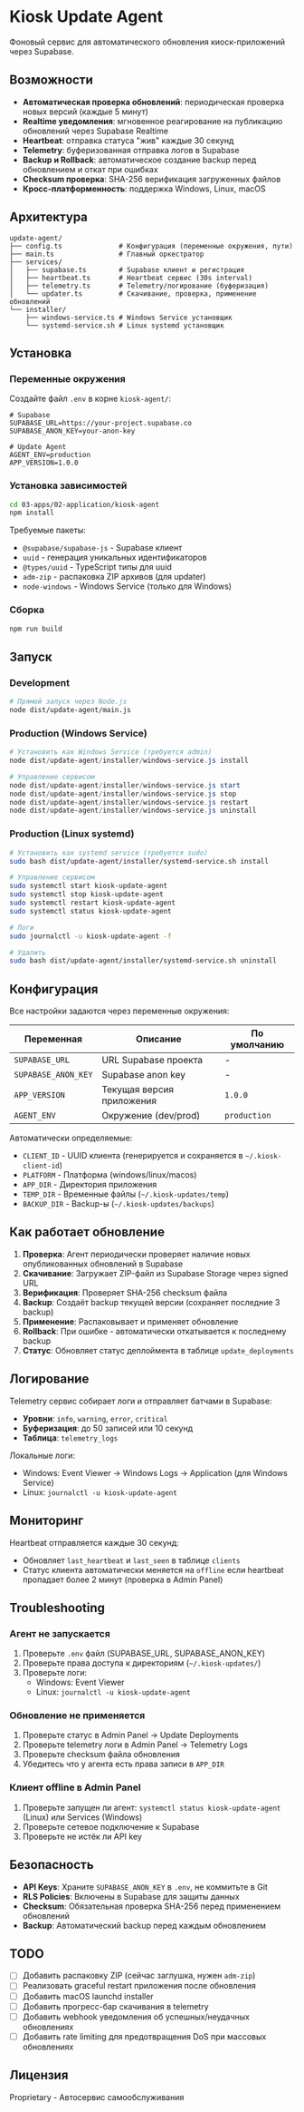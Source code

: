 # Kiosk Update Agent

Фоновый сервис для автоматического обновления киоск-приложений через Supabase.

## Возможности

- **Автоматическая проверка обновлений**: периодическая проверка новых версий (каждые 5 минут)
- **Realtime уведомления**: мгновенное реагирование на публикацию обновлений через Supabase Realtime
- **Heartbeat**: отправка статуса "жив" каждые 30 секунд
- **Telemetry**: буферизованная отправка логов в Supabase
- **Backup и Rollback**: автоматическое создание backup перед обновлением и откат при ошибках
- **Checksum проверка**: SHA-256 верификация загруженных файлов
- **Кросс-платформенность**: поддержка Windows, Linux, macOS

## Архитектура

```
update-agent/
├── config.ts              # Конфигурация (переменные окружения, пути)
├── main.ts                # Главный оркестратор
├── services/
│   ├── supabase.ts        # Supabase клиент и регистрация
│   ├── heartbeat.ts       # Heartbeat сервис (30s interval)
│   ├── telemetry.ts       # Telemetry/логирование (буферизация)
│   └── updater.ts         # Скачивание, проверка, применение обновлений
└── installer/
    ├── windows-service.ts # Windows Service установщик
    └── systemd-service.sh # Linux systemd установщик
```

## Установка

### Переменные окружения

Создайте файл `.env` в корне `kiosk-agent/`:

```env
# Supabase
SUPABASE_URL=https://your-project.supabase.co
SUPABASE_ANON_KEY=your-anon-key

# Update Agent
AGENT_ENV=production
APP_VERSION=1.0.0
```

### Установка зависимостей

```bash
cd 03-apps/02-application/kiosk-agent
npm install
```

Требуемые пакеты:
- `@supabase/supabase-js` - Supabase клиент
- `uuid` - генерация уникальных идентификаторов
- `@types/uuid` - TypeScript типы для uuid
- `adm-zip` - распаковка ZIP архивов (для updater)
- `node-windows` - Windows Service (только для Windows)

### Сборка

```bash
npm run build
```

## Запуск

### Development

```bash
# Прямой запуск через Node.js
node dist/update-agent/main.js
```

### Production (Windows Service)

```powershell
# Установить как Windows Service (требуется admin)
node dist/update-agent/installer/windows-service.js install

# Управление сервисом
node dist/update-agent/installer/windows-service.js start
node dist/update-agent/installer/windows-service.js stop
node dist/update-agent/installer/windows-service.js restart
node dist/update-agent/installer/windows-service.js uninstall
```

### Production (Linux systemd)

```bash
# Установить как systemd service (требуется sudo)
sudo bash dist/update-agent/installer/systemd-service.sh install

# Управление сервисом
sudo systemctl start kiosk-update-agent
sudo systemctl stop kiosk-update-agent
sudo systemctl restart kiosk-update-agent
sudo systemctl status kiosk-update-agent

# Логи
sudo journalctl -u kiosk-update-agent -f

# Удалить
sudo bash dist/update-agent/installer/systemd-service.sh uninstall
```

## Конфигурация

Все настройки задаются через переменные окружения:

| Переменная | Описание | По умолчанию |
|------------|----------|--------------|
| `SUPABASE_URL` | URL Supabase проекта | - |
| `SUPABASE_ANON_KEY` | Supabase anon key | - |
| `APP_VERSION` | Текущая версия приложения | `1.0.0` |
| `AGENT_ENV` | Окружение (dev/prod) | `production` |

Автоматически определяемые:
- `CLIENT_ID` - UUID клиента (генерируется и сохраняется в `~/.kiosk-client-id`)
- `PLATFORM` - Платформа (windows/linux/macos)
- `APP_DIR` - Директория приложения
- `TEMP_DIR` - Временные файлы (`~/.kiosk-updates/temp`)
- `BACKUP_DIR` - Backup-ы (`~/.kiosk-updates/backups`)

## Как работает обновление

1. **Проверка**: Агент периодически проверяет наличие новых опубликованных обновлений в Supabase
2. **Скачивание**: Загружает ZIP-файл из Supabase Storage через signed URL
3. **Верификация**: Проверяет SHA-256 checksum файла
4. **Backup**: Создаёт backup текущей версии (сохраняет последние 3 backup)
5. **Применение**: Распаковывает и применяет обновление
6. **Rollback**: При ошибке - автоматически откатывается к последнему backup
7. **Статус**: Обновляет статус деплоймента в таблице `update_deployments`

## Логирование

Telemetry сервис собирает логи и отправляет батчами в Supabase:

- **Уровни**: `info`, `warning`, `error`, `critical`
- **Буферизация**: до 50 записей или 10 секунд
- **Таблица**: `telemetry_logs`

Локальные логи:
- Windows: Event Viewer → Windows Logs → Application (для Windows Service)
- Linux: `journalctl -u kiosk-update-agent`

## Мониторинг

Heartbeat отправляется каждые 30 секунд:
- Обновляет `last_heartbeat` и `last_seen` в таблице `clients`
- Статус клиента автоматически меняется на `offline` если heartbeat пропадает более 2 минут (проверка в Admin Panel)

## Troubleshooting

### Агент не запускается

1. Проверьте `.env` файл (SUPABASE_URL, SUPABASE_ANON_KEY)
2. Проверьте права доступа к директориям (`~/.kiosk-updates/`)
3. Проверьте логи:
   - Windows: Event Viewer
   - Linux: `journalctl -u kiosk-update-agent`

### Обновление не применяется

1. Проверьте статус в Admin Panel → Update Deployments
2. Проверьте telemetry логи в Admin Panel → Telemetry Logs
3. Проверьте checksum файла обновления
4. Убедитесь что у агента есть права записи в `APP_DIR`

### Клиент offline в Admin Panel

1. Проверьте запущен ли агент: `systemctl status kiosk-update-agent` (Linux) или Services (Windows)
2. Проверьте сетевое подключение к Supabase
3. Проверьте не истёк ли API key

## Безопасность

- **API Keys**: Храните `SUPABASE_ANON_KEY` в `.env`, не коммитьте в Git
- **RLS Policies**: Включены в Supabase для защиты данных
- **Checksum**: Обязательная проверка SHA-256 перед применением обновлений
- **Backup**: Автоматический backup перед каждым обновлением

## TODO

- [ ] Добавить распаковку ZIP (сейчас заглушка, нужен `adm-zip`)
- [ ] Реализовать graceful restart приложения после обновления
- [ ] Добавить macOS launchd installer
- [ ] Добавить прогресс-бар скачивания в telemetry
- [ ] Добавить webhook уведомления об успешных/неудачных обновлениях
- [ ] Добавить rate limiting для предотвращения DoS при массовых обновлениях

## Лицензия

Proprietary - Автосервис самообслуживания
